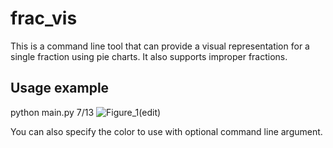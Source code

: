 # frac_vis
This is a command line tool that can provide a visual representation for a single fraction using pie charts. It also supports improper fractions.

## Usage example

python main.py 7/13
![Figure_1(edit)](https://user-images.githubusercontent.com/61894768/168409225-efccc71c-a0ea-4fac-84a5-b1ae1b70cb44.png)

You can also specify the color to use with optional command line argument.

